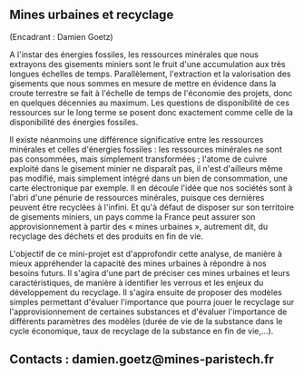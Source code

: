 ## Mines urbaines et recyclage

(Encadrant : Damien Goetz)

A l'instar des énergies fossiles, les ressources minérales que nous
extrayons des gisements miniers sont le fruit d'une accumulation aux
très longues échelles de temps. Parallèlement, l'extraction et la
valorisation des gisements que nous sommes en mesure de mettre en
évidence dans la croute terrestre se fait à l'échelle de temps de
l'économie des projets, donc en quelques décennies au maximum. Les
questions de disponibilité de ces ressources sur le long terme se posent
donc exactement comme celle de la disponibilité des énergies fossiles.

Il existe néanmoins une différence significative entre les ressources
minérales et celles d'énergies fossiles : les ressources minérales ne
sont pas consommées, mais simplement transformées ; l'atome de cuivre
exploité dans le gisement minier ne disparaît pas, il n'est d'ailleurs
même pas modifié, mais simplement intégré dans un bien de consommation,
une carte électronique par exemple. Il en découle l'idée que nos
sociétés sont à l'abri d'une pénurie de ressources minérales, puisque
ces dernières peuvent être recyclées à l'infini. Et qu'à défaut de
disposer sur son territoire de gisements miniers, un pays comme la
France peut assurer son approvisionnement à partir des « mines urbaines
», autrement dit, du recyclage des déchets et des produits en fin de
vie.

L'objectif de ce mini-projet est d'approfondir cette analyse, de manière
à mieux appréhender la capacité des mines urbaines à répondre à nos
besoins futurs. Il s'agira d'une part de préciser ces mines urbaines et
leurs caractéristiques, de manière à identifier les verrous et les
enjeux du développement du recyclage. Il s'agira ensuite de proposer des
modèles simples permettant d'évaluer l'importance que pourra jouer le
recyclage sur l'approvisionnement de certaines substances et d'évaluer
l'importance de différents paramètres des modèles (durée de vie de la
substance dans le cycle économique, taux de recyclage de la substance en
fin de vie,...).

## Contacts : damien.goetz\@mines-paristech.fr
